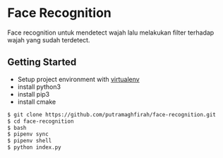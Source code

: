 # Face Recognition

Face recognition untuk mendetect wajah lalu melakukan filter terhadap wajah yang sudah terdetect.

## Getting Started

- Setup project environment with [virtualenv](https://pypi.org/project/pipenv/)
- install python3
- install pip3
- install cmake

```bash
$ git clone https://github.com/putramaghfirah/face-recognition.git
$ cd face-recognition
$ bash
$ pipenv sync
$ pipenv shell
$ python index.py
```
